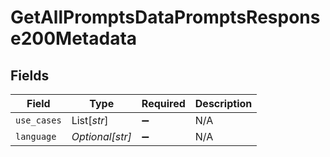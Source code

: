 # GetAllPromptsDataPromptsResponse200Metadata


## Fields

| Field              | Type               | Required           | Description        |
| ------------------ | ------------------ | ------------------ | ------------------ |
| `use_cases`        | List[*str*]        | :heavy_minus_sign: | N/A                |
| `language`         | *Optional[str]*    | :heavy_minus_sign: | N/A                |